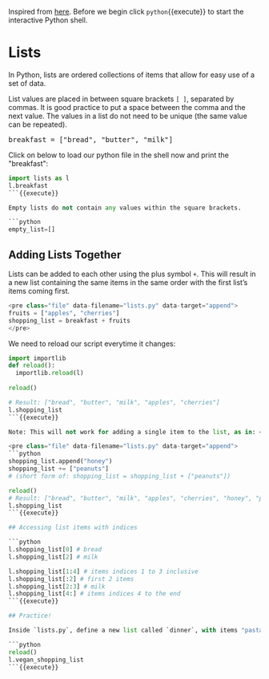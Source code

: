 Inspired from [here]("https://www.codecademy.com/learn/paths/build-python-web-apps-flask/tracks/flask-python-data-structures-loops/modules/learn-python3-lists/cheatsheet).
Before we begin click `python`{{execute}} to start the interactive Python shell.

# Lists

In Python, lists are ordered collections of items that allow for easy use of a set of data.

List values are placed in between square brackets `[ ]`, separated by commas. It is good practice to put a space between the comma and the next value. The values in a list do not need to be unique (the same value can be repeated).

<pre class="file" data-filename="lists.py" data-target="append">
breakfast = ["bread", "butter", "milk"]
</pre>

Click on below to load our python file in the shell now and print the "breakfast":

```python
import lists as l
l.breakfast
```{{execute}}

Empty lists do not contain any values within the square brackets.

```python
empty_list=[]
```

## Adding Lists Together

Lists can be added to each other using the plus symbol `+`. This will result in a new list containing the same items in the same order with the first list’s items coming first.

```python
<pre class="file" data-filename="lists.py" data-target="append">
fruits = ["apples", "cherries"]
shopping_list = breakfast + fruits
</pre>
```

We need to reload our script everytime it changes:

```python
import importlib
def reload():
  importlib.reload(l)
    
reload()

# Result: ["bread", "butter", "milk", "apples", "cherries"]
l.shopping_list
```{{execute}}

Note: This will not work for adding a single item to the list, as in: <code><s>shopping_list = shopping_list + "cookies"</s></code>. To do this, either use the `append()` method or use the plus symbol to add a new list with a single value:

<pre class="file" data-filename="lists.py" data-target="append">
```python
shopping_list.append("honey")
shopping_list += ["peanuts"]
# (short form of: shopping_list = shopping_list + ["peanuts"])
```
</pre>


```python
reload()
# Result: ["bread", "butter", "milk", "apples", "cherries", "honey", "peanuts"]
l.shopping_list
```{{execute}}

## Accessing list items with indices

```python
l.shopping_list[0] # bread
l.shopping_list[2] # milk

l.shopping_list[1:4] # items indices 1 to 3 inclusive
l.shopping_list[:2] # first 2 items
l.shopping_list[2:3] # milk
l.shopping_list[4:] # items indices 4 to the end
```{{execute}}

## Practice!

Inside `lists.py`, define a new list called `dinner`, with items "pasta" and "sausage", and add it to the shopping list. Then, define another list called `vegan_shopping_list`, and add all vegan items from the shopping list to it, using **only** the range subsetting and plus syntax. If you do this right, the following command should result in `["bread", "apples", "cherries", "peanuts", "pasta"]`.

```python
reload()
l.vegan_shopping_list
```{{execute}}